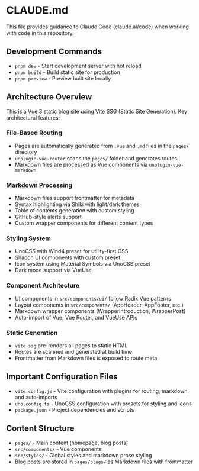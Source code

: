 # CLAUDE.md

This file provides guidance to Claude Code (claude.ai/code) when working with code in this repository.

## Development Commands

- `pnpm dev` - Start development server with hot reload
- `pnpm build` - Build static site for production
- `pnpm preview` - Preview built site locally

## Architecture Overview

This is a Vue 3 static blog site using Vite SSG (Static Site Generation). Key architectural features:

### File-Based Routing
- Pages are automatically generated from `.vue` and `.md` files in the `pages/` directory
- `unplugin-vue-router` scans the `pages/` folder and generates routes
- Markdown files are processed as Vue components via `unplugin-vue-markdown`

### Markdown Processing
- Markdown files support frontmatter for metadata
- Syntax highlighting via Shiki with light/dark themes
- Table of contents generation with custom styling
- GitHub-style alerts support
- Custom wrapper components for different content types

### Styling System
- UnoCSS with Wind4 preset for utility-first CSS
- Shadcn UI components with custom preset
- Icon system using Material Symbols via UnoCSS preset
- Dark mode support via VueUse

### Component Architecture
- UI components in `src/components/ui/` follow Radix Vue patterns
- Layout components in `src/components/` (AppHeader, AppFooter, etc.)
- Markdown wrapper components (WrapperIntroduction, WrapperPost)
- Auto-import of Vue, Vue Router, and VueUse APIs

### Static Generation
- `vite-ssg` pre-renders all pages to static HTML
- Routes are scanned and generated at build time
- Frontmatter from Markdown files is exposed to route meta

## Important Configuration Files

- `vite.config.js` - Vite configuration with plugins for routing, markdown, and auto-imports
- `uno.config.ts` - UnoCSS configuration with presets for styling and icons
- `package.json` - Project dependencies and scripts

## Content Structure

- `pages/` - Main content (homepage, blog posts)
- `src/components/` - Vue components
- `src/styles/` - Global styles and markdown prose styling
- Blog posts are stored in `pages/blogs/` as Markdown files with frontmatter